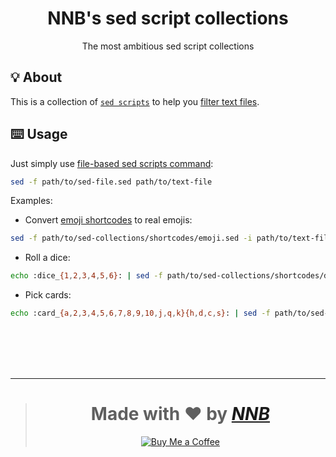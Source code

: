 <h1 align="center">NNB's sed script collections</h1>
<p align="center">The most ambitious sed script collections</p>

## 💡 About
This is a collection of [`sed scripts`](https://en.wikipedia.org/wiki/Sed) to help you [filter text files](https://en.wikipedia.org/wiki/Filter_(software)).

## ⌨️ Usage
Just simply use [file-based sed scripts command](https://en.wikipedia.org/wiki/Sed#File-based_sed_scripts):

```sh
sed -f path/to/sed-file.sed path/to/text-file
```

Examples:

- Convert [emoji shortcodes](https://emojipedia.org/shortcodes) to real emojis:
```sh
sed -f path/to/sed-collections/shortcodes/emoji.sed -i path/to/text-file
```

- Roll a dice:
```sh
echo :dice_{1,2,3,4,5,6}: | sed -f path/to/sed-collections/shortcodes/dice.sed | tr ' ' '\n' | shuf | head -n 1
```

- Pick cards:
```sh
echo :card_{a,2,3,4,5,6,7,8,9,10,j,q,k}{h,d,c,s}: | sed -f path/to/sed-collections/shortcodes/card.sed | tr ' ' '\n' | shuf | more -n 1
```

<br><br><br><br>

---

> <h1 align="center">Made with ❤️ by <a href="https://github.com/NNBnh"><i>NNB</i></a></h1>
>
> <p align="center"><a href="https://www.buymeacoffee.com/nnbnh"><img src="https://img.shields.io/badge/buy_me_a_coffee%20-%23F7CA88.svg?logo=buy-me-a-coffee&logoColor=333333&style=for-the-badge" alt="Buy Me a Coffee"></a></p>
